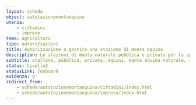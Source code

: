 ```yaml
---
layout: scheda
object: autstazionemontaequina
utenza:
    - cittadini
    - imprese
tema: agricoltura
tipo: autorizzazioni
title: Autorizzazione a gestire una stazione di monta equina
description: Le stazioni di monta naturale pubblica e privata per la specie equina sono soggette ad autorizzazione regionale
subtitle: stallone, pubblica, privata, equini, monta equina naturale, riproduzione animale
status: Livello2
statusLink: /onboard
evidenza: 0
redirect_from:
    - schede/autstazionemontaequina/cittadini/index.html
    - schede/autstazionemontaequina/imprese/index.html
---
```

